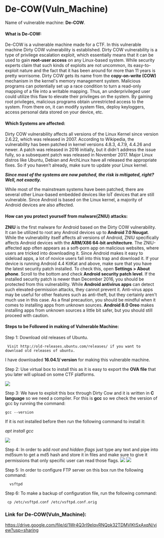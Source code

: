 # De-COW(Vuln_Machine)

Name of vulnerable machine: <b>De-COW</b>.

#### What is De-COW:

De-COW is a vulnerable machine made for a CTF. In this vulnerable machine Dirty COW vulnerability is established. Dirty COW vulnerability is a type of privilege escalation exploit, which essentially means that it can be used to gain <b>root-user access</b> on any Linux-based system.  While security experts claim that such kinds of exploits are not uncommon, its easy-to-exploit nature and the fact that it has been around for more than 11 years is pretty worrisome. Dirty COW gets its name from the <b>copy-on-write (COW)</b> mechanism in the kernel's memory management system. Malicious programs can potentially set up a race condition to turn a read-only mapping of a file into a writable mapping. Thus, an underprivileged user could utilize this flaw to elevate their privileges on the system. By gaining root privileges, malicious programs obtain unrestricted access to the system. From there on, it can modify system files, deploy keyloggers, access personal data stored on your device, etc.

#### Which Systems are affected:

Dirty COW vulnerability affects all versions of the Linux Kernel since version 2.6.22, which was released in 2007. According to Wikipedia, the vulnerability has been patched in kernel versions 4.8.3, 4.7.9, 4.4.26 and newer. A patch was released in 2016 initially, but it didn't address the issue fully, so a subsequent patch was released in November 2017. Major Linux distros like Ubuntu, Debian and ArchLinux have all released the appropriate fixes. So if you haven't already, make sure to update your Linux kernel.

<b><i>Since most of the systems are now patched, the risk is mitigated, right? Well, not exactly.</b></i>

While most of the mainstream systems have been patched, there are several other Linux-based embedded devices like IoT devices that are still vulnerable. Since Android is based on the Linux kernel, a majority of Android devices are also affected.


#### How can you protect yourself from malware(ZNIU) attacks:

<b>ZNIU</b> is the first malware for Android based on the Dirty COW vulnerability. It can be utilized to root any Android devices up to <b>Android 7.0 Nougat</b>. While the vulnerability itself affects all versions of Android, ZNIU specifically affects Android devices with the <b>ARM/X86 64-bit architecture</b>. The ZNIU-affected app often appears as a soft-porn app on malicious websites, where users are tricked into downloading it. Since Android makes it easy to sideload apps, a lot of novice users fall into this trap and download it. If your device is running Android 4.4 KitKat and above, make sure that you have the latest security patch installed. To check this, open <b>Settings > About phone</b>. Scroll to the bottom and check <b>Android security patch level</b>. If the installed security patch is newer than December 2016, you should be protected from this vulnerability. While <b>Android antivirus apps</b> can detect such elevated-permission attacks, they cannot prevent it. Anti-virus apps may be useful for other features such as anti-theft, but they certainly aren't much use in this case. As a final precaution, you should be mindful when it comes to installing apps from unknown sources. <b>Android 8.0 Oreo</b> makes installing apps from unknown sources a little bit safer, but you should still proceed with caution.

#### Steps to be Followed in making of Vulnerable Machine:

Step 1: Download old releases of Ubuntu.

     Visit http://old-releases.ubuntu.com/releases/ if you want to download old releases of ubuntu.
     
I have downloaded <b>16.04.1/ version</b> for making this vulnerable machine.

Step 2: Use virtual box to install this as it is easy to export the <b>OVA file</b> that you later will upload on some CTF platforms.


<img src= https://telegra.ph/file/a7a8c8dce90368f67a4a5.png>

Step 3: We have to exploit this box through Dirty Cow and it is written in <b>C language</b> so we need a compiler. For this is <b>gcc</b> so we check the version of gcc by running the command:
    
    gcc --version
    
If it is not installed before then run the following command to install it:

   <i>apt install gcc</i>
   
<img src = https://telegra.ph/file/9c836dd7b719090f183f1.png>

Step 4:  In order to add <i>root and hidden flags</i> just type any text and pipe into md5sum to get a md5 hash and store it in files and make sure to give it permissions that only specific user can read those flags.
<img src = https://telegra.ph/file/5b526c217e401d1e7e330.png>
<img src = https://telegra.ph/file/6e5e7bae4aa4e0b30efec.png>

Step 5: In order to configure FTP server on this box run the following command:

      vsftpd

Step 6: To make a backup of configuration file, run the following command:

     cp /etc/vsftpd.conf /etc/vsftpd.conf.orig






### Link for De-COW(Vuln_Machine):

https://drive.google.com/file/d/1Wr4Q3rI9elqvRNQpk32TDMVlKtSxAxqN/view?usp=sharing


